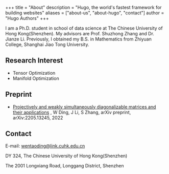 +++
title = "About"
description = "Hugo, the world's fastest framework for building websites"
aliases = ["about-us", "about-hugo", "contact"]
author = "Hugo Authors"
+++

I am a Ph.D. student in school of data science at The Chinese University of Hong Kong(Shenzhen). My advisors are Prof. Shuzhong Zhang and Dr. Jianze Li. Previously, I obtained my B.S. in Mathematics from Zhiyuan College, Shanghai Jiao Tong University.

## Research Interest
- Tensor Optimization
- Manifold Optimization

## Preprint
- [Projectively and weakly simultaneously diagonalizable matrices and their applications](https://arxiv.org/abs/2205.13245)
, W Ding, J Li, S Zhang, arXiv preprint, arXiv:2205.13245, 2022

## Contact
E-mail: wentaoding@link.cuhk.edu.cn

DY 324, The Chinese University of Hong Kong(Shenzhen)

The  2001 Longxiang Road, Longgang District, Shenzhen
